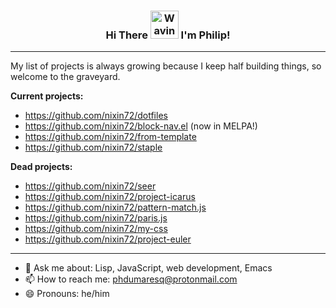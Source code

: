 <h3 align="center">
    Hi There
    <img src="https://raw.githubusercontent.com/nixin72/nixin72/master/wave.gif" 
         alt="Waving hand animated gif"
         height="45"
         width="45" />
    I'm Philip!
</h3>


---

My list of projects is always growing because I keep half building things, so welcome to the graveyard.

**Current projects:**
- https://github.com/nixin72/dotfiles
- https://github.com/nixin72/block-nav.el (now in MELPA!)
- https://github.com/nixin72/from-template
- https://github.com/nixin72/staple

**Dead projects:**
- https://github.com/nixin72/seer
- https://github.com/nixin72/project-icarus
- https://github.com/nixin72/pattern-match.js
- https://github.com/nixin72/paris.js
- https://github.com/nixin72/my-css
- https://github.com/nixin72/project-euler

---

- 💬 Ask me about: Lisp, JavaScript, web development, Emacs
- 📫 How to reach me: phdumaresq@protonmail.com
- 😄 Pronouns: he/him
